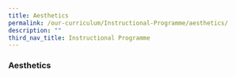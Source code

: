 ```yaml
---
title: Aesthetics
permalink: /our-curriculum/Instructional-Programme/aesthetics/
description: ""
third_nav_title: Instructional Programme
---
```

### **Aesthetics**

